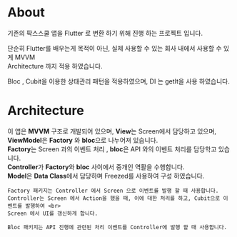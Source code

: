 # About

기존의 팍스스쿨 앱을 Flutter 로 변환 하기 위해 진행 하는 프로젝트 입니다. <br>

단순히 Flutter를 배우는게 목적이 아닌, 실제 사용할 수 있는 회사 내에서 사용할 수 있게 MVVM <br> 
Architecture 까지 적용 하였습니다.

Bloc , Cubit을 이용한 상태관리 패턴을 적용하였으며, DI 는 getIt을 사용 하였습니다. 


# Architecture
이 앱은 **MVVM** 구조로 개발되어 있으며, **View**는 Screen에서 담당하고 있으며, <br>
**ViewModel**은 **Factory** 와 **bloc**으로 나누어져 있습니다.<br>
**Factory**는 Screen 과의 이벤트 처리 , **bloc**은 API 와의 이벤트 처리를 담당학고 있습니다.<br>
**Controller**가 **Factory**와 **bloc** 사이에서 중개인 역활을 수행합니다.<br>
**Model**은 **Data Class**에서 담당하며 Freezed를 사용하여 구성 하였습니다. 

    Factory 패키지는 Controller 에서 Screen 으로 이벤트를 발행 할 때 사용합니다. 
    Controller는 Screen 에서 Action을 했을 때, 이에 대한 처리를 하고, Cubit으로 이벤트를 발행하여 <br>
    Screen 에서 UI를 갱신하게 합니다. 

    Bloc 패키지는 API 진행에 관련된 처리 이벤트를 Controller에 발행 할 때 사용합니다.
